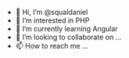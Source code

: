 - 👋 Hi, I’m @squaldaniel
- 👀 I’m interested in PHP
- 🌱 I’m currently learning Angular
- 💞️ I’m looking to collaborate on ...
- 📫 How to reach me ...

<!---
squaldaniel/squaldaniel is a ✨ special ✨ repository because its `README.md` (this file) appears on your GitHub profile.
You can click the Preview link to take a look at your changes.
--->
